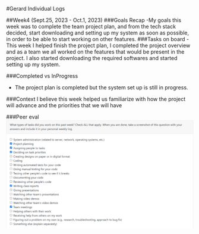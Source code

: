 #Gerard Individual Logs

##Week4 (Sept.25, 2023 - Oct.1, 2023)
###Goals Recap
-My goals this week was to complete the team project plan, and from the tech stack decided, start downloading and setting up my system as soon as possible, in order to be able to start working on other features. 
###Tasks on board
-This week I helped finish the project plan, I completed the project overview and as a team we all worked on the features that would be present in the project. I also started downloading the required softwares and started setting up my system.

###Completed vs InProgress
- The project plan is completed but the system set up is still in progress.

###Context
I believe this week helped us familiarize with how the project will advance and the priorities that we will have

###Peer eval
![Screenshot](images/Week4GerardPeerEval.png)